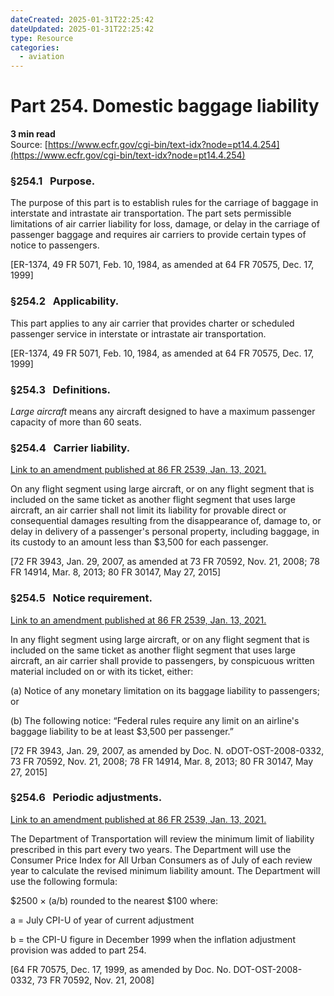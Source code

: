 ```yaml
---
dateCreated: 2025-01-31T22:25:42
dateUpdated: 2025-01-31T22:25:42
type: Resource
categories:
  - aviation
---
```


# Part 254. Domestic baggage liability
**3 min read**  
Source: [https://www.ecfr.gov/cgi-bin/text-idx?node=pt14.4.254](https://www.ecfr.gov/cgi-bin/text-idx?node=pt14.4.254)

<div>

### §254.1   Purpose.

The purpose of this part is to establish rules for the carriage of baggage in interstate and intrastate air transportation. The part sets permissible limitations of air carrier liability for loss, damage, or delay in the carriage of passenger baggage and requires air carriers to provide certain types of notice to passengers.

\[ER-1374, 49 FR 5071, Feb. 10, 1984, as amended at 64 FR 70575, Dec. 17, 1999\]

### §254.2   Applicability.

This part applies to any air carrier that provides charter or scheduled passenger service in interstate or intrastate air transportation.

\[ER-1374, 49 FR 5071, Feb. 10, 1984, as amended at 64 FR 70575, Dec. 17, 1999\]

### §254.3   Definitions.

*Large aircraft* means any aircraft designed to have a maximum passenger capacity of more than 60 seats.

### §254.4   Carrier liability.

[Link to an amendment published at 86 FR 2539, Jan. 13, 2021.](https://www.ecfr.gov/cgi-bin/text-idx?SID=454f46e21678ad4cde6ba4d1f1a18091&mc=true&node=20210113y1.11)

On any flight segment using large aircraft, or on any flight segment that is included on the same ticket as another flight segment that uses large aircraft, an air carrier shall not limit its liability for provable direct or consequential damages resulting from the disappearance of, damage to, or delay in delivery of a passenger's personal property, including baggage, in its custody to an amount less than \$3,500 for each passenger.

\[72 FR 3943, Jan. 29, 2007, as amended at 73 FR 70592, Nov. 21, 2008; 78 FR 14914, Mar. 8, 2013; 80 FR 30147, May 27, 2015\]

### §254.5   Notice requirement.

[Link to an amendment published at 86 FR 2539, Jan. 13, 2021.](https://www.ecfr.gov/cgi-bin/text-idx?SID=454f46e21678ad4cde6ba4d1f1a18091&mc=true&node=20210113y1.12)

In any flight segment using large aircraft, or on any flight segment that is included on the same ticket as another flight segment that uses large aircraft, an air carrier shall provide to passengers, by conspicuous written material included on or with its ticket, either:

\(a\) Notice of any monetary limitation on its baggage liability to passengers; or

\(b\) The following notice: “Federal rules require any limit on an airline's baggage liability to be at least \$3,500 per passenger.”

\[72 FR 3943, Jan. 29, 2007, as amended by Doc. N. oDOT-OST-2008-0332, 73 FR 70592, Nov. 21, 2008; 78 FR 14914, Mar. 8, 2013; 80 FR 30147, May 27, 2015\]

### §254.6   Periodic adjustments.

[Link to an amendment published at 86 FR 2539, Jan. 13, 2021.](https://www.ecfr.gov/cgi-bin/text-idx?SID=454f46e21678ad4cde6ba4d1f1a18091&mc=true&node=20210113y1.13)

The Department of Transportation will review the minimum limit of liability prescribed in this part every two years. The Department will use the Consumer Price Index for All Urban Consumers as of July of each review year to calculate the revised minimum liability amount. The Department will use the following formula:

\$2500 × (a/b) rounded to the nearest \$100 where:

<div>

a = July CPI-U of year of current adjustment

b = the CPI-U figure in December 1999 when the inflation adjustment provision was added to part 254.

</div>

\[64 FR 70575, Dec. 17, 1999, as amended by Doc. No. DOT-OST-2008-0332, 73 FR 70592, Nov. 21, 2008\]

</div>